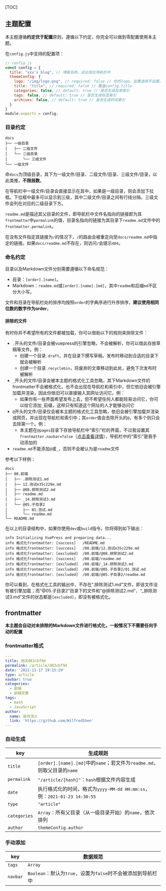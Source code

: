 [TOC]

## 主题配置

本主题遵循**约定优于配置**原则，遵循以下约定，你完全可以做到零配置使用本主题。

在`config.js`中支持的配置项：

```js
// config.js
const config = {
  title: "xxx's blog", // 博客名称，会出现在导航栏中
  themeConfig: {
    logo: "/img/logo.png", // required: false // 你的logo，如果选择不设置，则导航栏中不会有logo
    title: "title", // required: false // 覆盖config.title
    categories: false, // default: true // 是否生成目录索引
    tags: false, // default: true // 是否生成标签索引
    archives: false, // default: true // 是否生成时间索引
  }
}
module.exports = config;
```

### 目录约定

```
docs
├── 一级目录
│   ├── 二级文件
│   └── 二级目录
│       └── 三级文件
└── 一级文件
```

命`docs`为顶级目录，其下为一级文件/目录、二级文件/目录、三级文件/目录，以此类推，**不限层数**。

在导航栏中一级文件/目录会直接显示在其中，如果是一级目录，则会添加下拉框。下拉框中最多可以显示到三级，其中二级文件/目录之间有行线分隔，三级文件会列在对应的二级目录下方。

`readme.md`是描述其父目录的文件，即导航栏中文件名指向的链接即为其`frontmatter`中`permalink`的值，目录名指向的链接为其目录下`readme.md`文件中的`frontmatter.permalink`。

在没有文件指定其链接为`/`的情况下，`/`的路由会被重定向至`docs/readme.md`中指定的链接。如果`docs/readme.md`不存在，则访问`/`会提示`404`。

### 命名约定

目录以及Markdown文件分别需要遵循以下命名规范：

- 目录：`[order].[name]`。
- Markdown：`readme.md`或`[order].[name].[md]`，其中`readme`和后缀`md`不区分大小写。

文件和目录在导航栏处的排序均按照`order`的字典序进行升序排序，**建议使用相同位数的数字作为order**。

#### 排除的文件

有时你并不希望所有的文件都被加载，你可以借助以下的规则来排除文件：

- `.`开头的文件/目录会被vuepress的引擎忽略，不会被解析，你可以借此存放草稿等文件。例：
  - 创建一个目录`.draft`，并在目录下撰写草稿，发布时移动到合适的目录下就会被解析
  - 创建一个目录`.recyclebin`，将废弃的文章移动到此处，避免下次发布时被解析
- `_`开头的文件/目录会被本主题的格式化工具忽略，其下Markdown文件的frontmatter不会被格式化，也不会出现在导航栏和索引中，但它依旧会被引擎加载并渲染，因此你依旧可以直接输入其网址访问它。例：
  - 如果你有一些界面希望发布上去，但不希望任何人都能轻易访问它，你可以给它添加`_`前缀，这样只有知道这个网址的人才能够访问它
- `@`开头的文件/目录仅会被本主题的格式化工具忽略，依旧会被引擎加载并渲染成网页，并出现在导航栏和索引中；其`order`值会去除开头的`@`，有多个则只会去除第一个。例：
  - 本主题在`@pages`目录下存放导航栏中“索引”栏的界面，不过我设置其`frontmatter.navbar=false`（[点击查看详情](#frontmatter格式)），导航栏中的“索引”是我手动添加的
- `readme.md`不能添加`@`或`_`，否则不会被认为是`readme`文件

参考以下样例：

```
docs
├── 00.前端
│   ├── .排除测试1.md
│   ├── 12.测试e35c229e.md
│   ├── @08.排除测试2.md
│   ├── readme.md
│   ├── _14.排除测试3.md
│   └── @05.子目录2
│       ├── 01.测试.md
│       └── readme.md
└── README.md
```

在以上的目录结构中，如果你使用`dev`或`build`指令，你将得到如下输出：

```
info Initializing VuePress and preparing data...
info 格式化frontmatter: [success]   /README.md
info 格式化frontmatter: [success]   /00.前端/12.测试e35c229e.md
info 格式化frontmatter: [excluded]  /00.前端/@08.排除测试2.md
info 格式化frontmatter: [success]   /00.前端/readme.md
info 格式化frontmatter: [excluded]  /00.前端/_14.排除测试3.md
info 格式化frontmatter: [excluded]  /00.前端/@05.子目录2/01.测试.md
info 格式化frontmatter: [excluded]  /00.前端/@05.子目录2/readme.md
```

你可以看到，在格式化工具的输出中，不存在“.排除测试1.md”文件，即该文件没有被引擎加载；而“@05.子目录2”目录下的文件和“@排除测试2.md”、“_排除测试3.md”文件的状态都是`[excluded]`，即没有被格式化。

## frontmatter

**本主题会自动对未排除的Markdown文件进行格式化，一般情况下不需要任何手动的配置**

### frontmatter格式

```yml
---
title: 测试d83cbf9d
permalink: /article/d83cbf9d
date: '2021-11-17 19:15:29'
type: article
navbar: true
categories:
  - 前端
  - 前端文章
tags:
  - math
  - JavaScript
author:
  name: 柒月流火
  link: 'https://github.com/WilfredShen'
---
```

### 自动生成

| key          | 生成规则                                                     |
| ------------ | ------------------------------------------------------------ |
| `title`      | `[order].[name].[md]`中的`name`；若文件为`readme.md`，则取父目录的`name` |
| `permalink`  | `"/article/[hash]"`：`hash`根据文件内容生成                  |
| `date`       | 执行格式化的时间，格式为`yyyy-MM-dd HH:mm:ss`，例：`2021-01-23 14:30:55` |
| `type`       | `"article"`                                                  |
| `categories` | `Array`：所有父目录（从一级目录开始）的`name`，依次排列      |
| `author`     | `themeConfig.author`                                         |

### 手动添加

| key      | 数据规范                                                     |
| -------- | ------------------------------------------------------------ |
| `tags`   | `Array`                                                      |
| `navbar` | `Boolean`：默认为`true`，设置为`false`时不会被添加到导航栏中 |

